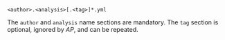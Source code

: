```
<author>.<analysis>[.<tag>]*.yml
```

The `author` and `analysis` name sections are mandatory. The `tag` section is optional, ignored by _AP_, and can be repeated.
